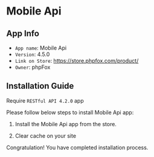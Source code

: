 # Mobile Api

## App Info

- `App name`: Mobile Api
- `Version`: 4.5.0
- `Link on Store`: https://store.phpfox.com/product/
- `Owner`: phpFox

## Installation Guide

Require `RESTful API 4.2.0` app

Please follow below steps to install Mobile Api app:

1. Install the Mobile Api app from the store.

2. Clear cache on your site

Congratulation! You have completed installation process.